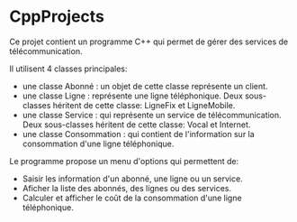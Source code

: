 # CppProjects

Ce projet contient un programme C++ qui permet de gérer des services de télécommunication.

Il utilisent 4 classes principales:
- une classe Abonné : un objet de cette classe représente un client.
- une classe Ligne : représente une ligne téléphonique. Deux sous-classes héritent de cette classe: LigneFix et LigneMobile.
- une classe Service : qui représente un service de télécommunication. Deux sous-classes héritent de cette classe: Vocal et Internet.
- une classe Consommation : qui contient de l'information sur la consommation d'une ligne téléphonique.

Le programme propose un menu d'options qui permettent de:
- Saisir les information d'un abonné, une ligne ou un service.
- Aficher la liste des abonnés, des lignes ou des services.
- Calculer et afficher le coût de la consommation d'une ligne téléphonique.
